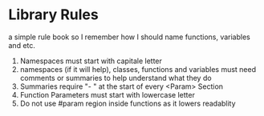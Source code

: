 # Library Rules
a simple rule book so I remember how I should name functions, variables and etc.
1.	Namespaces must start with capitale letter
2.	namespaces (if it will help), classes, functions and variables must need comments or summaries to help understand what they do
3.	Summaries require "- " at the start of every \<Param\> Section
4.	Function Parameters must start with lowercase letter
5.	Do not use #param region inside functions as it lowers readablity